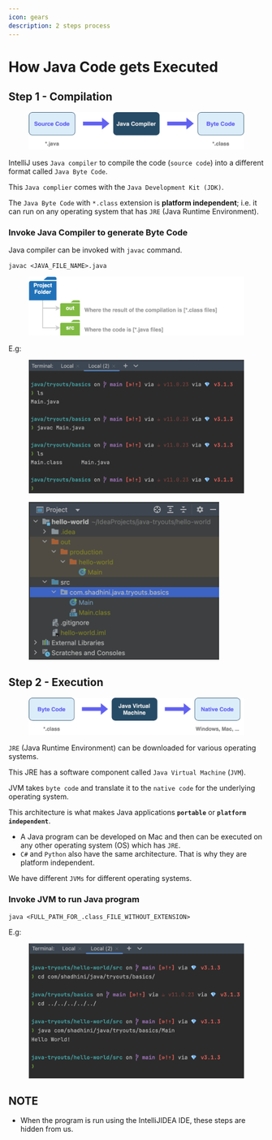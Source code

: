 ```yaml
---
icon: gears
description: 2 steps process
---
```


# How Java Code gets Executed

## Step 1 - Compilation

<figure><img src="../../.gitbook/assets/java-compilation.png" alt=""><figcaption></figcaption></figure>

IntelliJ uses `Java compiler` to compile the code (`source code`) into a different format called `Java Byte Code`.

This `Java complier` comes with the `Java Development Kit (JDK)`.

The `Java Byte Code` with `*.class` extension is **platform independent**; i.e. it can run on any operating system that has `JRE` (Java Runtime Environment).





### Invoke Java Compiler to generate Byte Code

Java compiler can be invoked with `javac` command.

```
javac <JAVA_FILE_NAME>.java
```

<figure><img src="../../.gitbook/assets/java-folder_structure.png" alt=""><figcaption></figcaption></figure>

E.g:

<figure><img src="../../.gitbook/assets/java-compilation-example-1.png" alt="" width="563"><figcaption></figcaption></figure>

<figure><img src="../../.gitbook/assets/java-compilation-example-2.png" alt="" width="375"><figcaption></figcaption></figure>

## Step 2 - Execution

<figure><img src="../../.gitbook/assets/java-execution.png" alt=""><figcaption></figcaption></figure>

`JRE` (Java Runtime Environment) can be downloaded for various operating systems.

This JRE has a software component called `Java Virtual Machine` (`JVM`).

JVM takes `byte code` and translate it to the `native code` for the underlying operating system.

This architecture is what makes Java applications **`portable`** or **`platform independent`**.

* A Java program can be developed on Mac and then can be executed on any other operating system (OS) which has `JRE`.
* `C#` and `Python` also have the same architecture. That is why they are platform independent.

We have different `JVMs` for different operating systems.

### Invoke JVM to run Java program

```
java <FULL_PATH_FOR_.class_FILE_WITHOUT_EXTENSION>
```

E.g:

<figure><img src="../../.gitbook/assets/java-execution-example.png" alt=""><figcaption></figcaption></figure>

## NOTE

* When the program is run using the IntelliJIDEA IDE, these steps are hidden from us.

